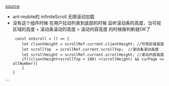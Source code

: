 [source](https://juejin.cn/post/7086460246238953479)

- ant-mobile的 infiniteScroll 无限滚动加载
- 没有这个组件时候 在用户拉动列表到底部的时候
    监听滚动条的高度，当可视区域的高度 + 滚动条滚动的高度 > 滚动内容高度 的时候做判断就OK了
    ```
     const onScroll = () => {
        let clientHeight = scrollRef.current.clientHeight; //可视区域高度
        let scrollTop  = scrollRef.current.scrollTop;  //滚动条滚动高度
        let scrollHeight = scrollRef.current.scrollHeight; //滚动内容高度
        if((clientHeight+scrollTop + 100) >(scrollHeight) && curPage <= allNumber){
        }
    }

<div onScroll={onScroll} ref={scrollRef}>
    ```